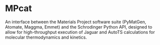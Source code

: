 # MPcat
An interface between the Materials Project software suite (PyMatGen, Atomate, Maggma, Emmet) and the Schrodinger Python API, designed to allow for high-throughput execution of Jaguar and AutoTS calculations for molecular thermodynamics and kinetics.

